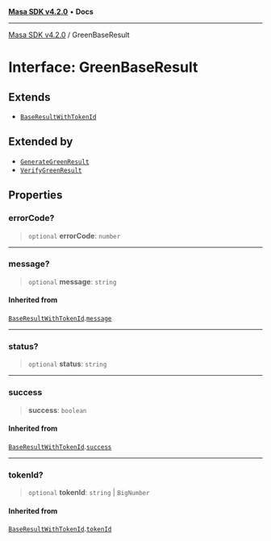 [**Masa SDK v4.2.0**](../README.md) • **Docs**

***

[Masa SDK v4.2.0](../globals.md) / GreenBaseResult

# Interface: GreenBaseResult

## Extends

- [`BaseResultWithTokenId`](BaseResultWithTokenId.md)

## Extended by

- [`GenerateGreenResult`](GenerateGreenResult.md)
- [`VerifyGreenResult`](VerifyGreenResult.md)

## Properties

### errorCode?

> `optional` **errorCode**: `number`

***

### message?

> `optional` **message**: `string`

#### Inherited from

[`BaseResultWithTokenId`](BaseResultWithTokenId.md).[`message`](BaseResultWithTokenId.md#message)

***

### status?

> `optional` **status**: `string`

***

### success

> **success**: `boolean`

#### Inherited from

[`BaseResultWithTokenId`](BaseResultWithTokenId.md).[`success`](BaseResultWithTokenId.md#success)

***

### tokenId?

> `optional` **tokenId**: `string` \| `BigNumber`

#### Inherited from

[`BaseResultWithTokenId`](BaseResultWithTokenId.md).[`tokenId`](BaseResultWithTokenId.md#tokenid)
